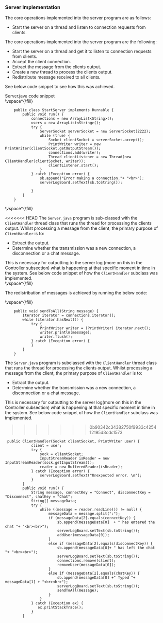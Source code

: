 ### Server Implementation


The core operations implemented into the server program are as follows:   
- Start the server on a thread and listen to connection requests from clients.   

The core operations implemented into the server program are the following:   
- Start the server on a thread and get it to listen to connection requests from clients.   
- Accept the client connection.   
- Extract the message from the clients output.   
- Create a new thread to process the clients output.  
- Redistribute message received to all clients.   

See below code snippet to see how this was achieved.   

Server.java code snippet   
\vspace*{\fill}   
```   
    public class StartServer implements Runnable {
		public void run() {
            connections = new ArrayList<String>();
            users = new ArrayList<String>();
            try {
				ServerSocket serverSocket = new ServerSocket(2222);
                while (true) {
                    Socket clientSocket = serverSocket.accept();
                    PrintWriter writer = new PrintWriter(clientSocket.getOutputStream());
                    connections.add(writer);
                    Thread clientListener = new Thread(new ClientHandler(clientSocket, writer));
                    clientListener.start();
                }
            } catch (Exception error) {
                sb.append("Error making a connection."+ "<br>");
                serverLogBoard.setText(sb.toString());

            }
        }
    }
```   
\vspace*{\fill}   

<<<<<<< HEAD
The ```Server.java``` program is sub-classed with the ```ClientHandler``` thread class that runs the thread for processing the clients output. Whilst processing a message from the client, the primary purpose of ```ClientHandler``` is to:   
- Extract the output.   
- Determine whether the transmission was a new connection, a disconnection or a chat message.   

This is necessary for outputting to the server log (more on this in the Controller subsection) what is happening at that specific moment in time in the system. See below code snippet of how the ```ClientHandler``` subclass was implemented.   
\vspace*{\fill}  


The redistribution of messages is achieved by running the below code:   

\vspace*{\fill}   

```   
    public void sendToAll(String message) {
		Iterator iterator = connections.iterator();
        while (iterator.hasNext()) {
            try {
                PrintWriter writer = (PrintWriter) iterator.next();
                writer.println(message);
                writer.flush();
            } catch (Exception error) {
            }
        }
    }

```   


The `Server.java` program is subclassed with the `ClientHandler` thread class that runs the thread for processing the clients output. Whilst processing a message from the client, the primary purpose of `ClientHandler` is to:   
- Extract the output.   
- Determine whether the transmission was a new connection, a disconnection or a chat message.   

This is necessary for outputting to the server log(more on this in the Controller subsection) what is happening at that specific moment in time in the system. See below code snippet of how the `ClientHandler` subclass was implemented.   

  


>>>>>>> 0b90342c34382750f9933c425412195d3cdc1573
```   
 public ClientHandler(Socket clientSocket, PrintWriter user) {
            client = user;
            try {
                sock = clientSocket;
                InputStreamReader isReader = new InputStreamReader(sock.getInputStream());
                reader = new BufferedReader(isReader);
            } catch (Exception error) {
                serverLogBoard.setText("Unexpected error. \n");
            }
        }
        public void run() {
            String message, connectKey = "Connect", disconnectKey = "Disconnect", chatKey = "Chat";
            String[] messageData;
            try {
                while ((message = reader.readLine()) != null) {
                    messageData = message.split(":");
                    if (messageData[2].equals(connectKey)) {
                        sb.append(messageData[0]  + " has entered the chat "+ "<br><br>");
                        serverLogBoard.setText(sb.toString());
                        addUser(messageData[0]);
                    }
                    else if (messageData[2].equals(disconnectKey)) {
                        sb.append(messageData[0]+ " has left the chat "+ "<br><br>");
                        serverLogBoard.setText(sb.toString());
                        connections.remove(client);
                        removeUser(messageData[0]);
                    }
                    else if (messageData[2].equals(chatKey)) {
                        sb.append(messageData[0] +" Typed "+ messageData[1] + "<br><br>");
                        serverLogBoard.setText(sb.toString());
                        sendToAll(message);
                    }
                }
            } catch (Exception ex) {
               ex.printStackTrace();
            }
        }
```





